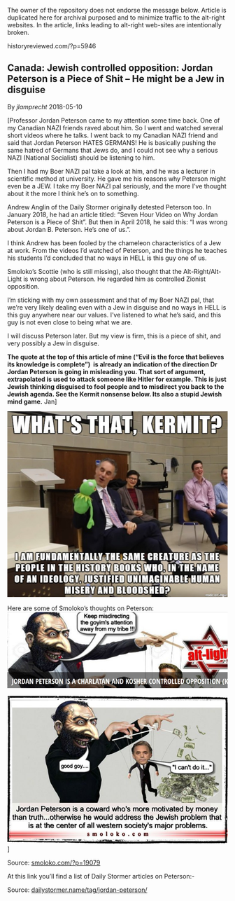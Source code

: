 <link rel="stylesheet" href="../github-markdown.css">
<article class="markdown-body">

<red>The owner of the repository does not endorse the message below.
Article is duplicated here for archival purposed and to minimize traffic to the alt-right websites.
In the article, links leading to alt-right web-sites are intentionally broken.</red>

historyreviewed.com/?p=5946

# Canada: Jewish controlled opposition: Jordan Peterson is a Piece of Shit – He might be a Jew in disguise

By *jlamprecht* 2018-05-10

\[Professor Jordan Peterson came to my attention some time back. One of my Canadian NAZI friends raved about him. So I went and watched several short videos where he talks. I went back to my Canadian NAZI friend and said that Jordan Peterson HATES GERMANS! He is basically pushing the same hatred of Germans that Jews do, and I could not see why a serious NAZI (National Socialist) should be listening to him.

Then I had my Boer NAZI pal take a look at him, and he was a lecturer in scientific method at university. He gave me his reasons why Peterson might even be a JEW. I take my Boer NAZI pal seriously, and the more I’ve thought about it the more I think he’s on to something.

Andrew Anglin of the Daily Stormer originally detested Peterson too. In January 2018, he had an article titled: “Seven Hour Video on Why Jordan Peterson is a Piece of Shit”. But then in April 2018, he said this: “I was wrong about Jordan B. Peterson. He’s one of us.”.

I think Andrew has been fooled by the chameleon characteristics of a Jew at work. From the videos I’d watched of Peterson, and the things he teaches his students I’d concluded that no ways in HELL is this guy one of us.

Smoloko’s Scottie (who is still missing), also thought that the Alt-Right/Alt-Light is wrong about Peterson. He regarded him as controlled Zionist opposition.

I’m sticking with my own assessment and that of my Boer NAZI pal, that we’re very likely dealing even with a Jew in disguise and no ways in HELL is this guy anywhere near our values. I’ve listened to what he’s said, and this guy is not even close to being what we are.

I will discuss Peterson later. But my view is firm, this is a piece of shit, and very possibly a Jew in disguise.

**The quote at the top of this article of mine (“Evil is the force that believes its knowledge is complete”)  is already an indication of the direction Dr Jordan Peterson is going in misleading you. That sort of argument, extrapolated is used to attack someone like Hitler for example. This is just Jewish thinking disguised to fool people and to misdirect you back to the Jewish agenda. See the Kermit nonsense below. Its also a stupid Jewish mind game.** Jan\]

![](jordan-peterson-meme.jpg)

Here are some of Smoloko’s thoughts on Peterson:  
![](jordan-peterson-jew-fraud-misdirect.jpg)

![](JordanPetersonIsAFraudMeme.jpg)]

Source: [smoloko.com/?p=19079](#http://smoloko.com/?p=19079)

At this link you’ll find a list of Daily Stormer articles on Peterson:-

Source: [dailystormer.name/tag/jordan-peterson/](#https://dailystormer.name/tag/jordan-peterson/)
